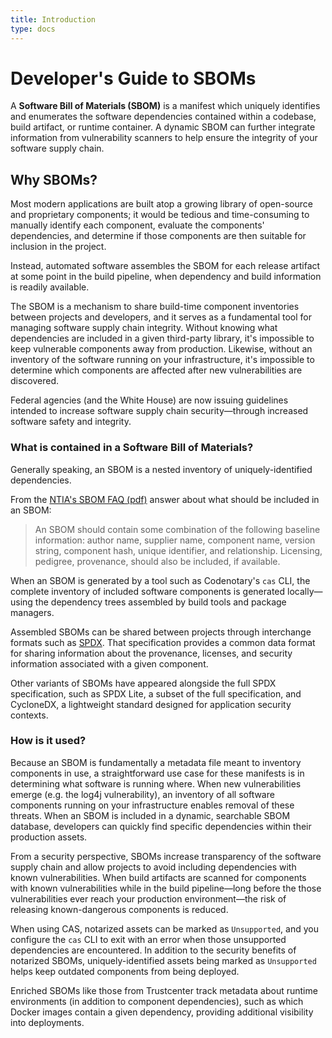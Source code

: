 ```yaml
---
title: Introduction
type: docs
---
```


# Developer's Guide to SBOMs

A **Software Bill of Materials (SBOM)** is a manifest which uniquely identifies and enumerates the software dependencies contained within a codebase, build artifact, or runtime container. A dynamic SBOM can further integrate information from vulnerability scanners to help ensure the integrity of your software supply chain.

## Why SBOMs?

Most modern applications are built atop a growing library of open-source and proprietary components; it would be tedious and time-consuming to manually identify each component, evaluate the components' dependencies, and determine if those components are then suitable for inclusion in the project.

Instead, automated software assembles the SBOM for each release artifact at some point in the build pipeline, when dependency and build information is readily available.

The SBOM is a mechanism to share build-time component inventories between projects and developers, and it serves as a fundamental tool for managing software supply chain integrity. Without knowing what dependencies are included in a given third-party library, it's impossible to keep vulnerable components away from production. Likewise, without an inventory of the software running on your infrastructure, it's impossible to determine which components are affected after new vulnerabilities are discovered.

Federal agencies (and the White House) are now issuing guidelines intended to increase software supply chain security—through increased software safety and integrity.

### What is contained in a Software Bill of Materials?

Generally speaking, an SBOM is a nested inventory of uniquely-identified dependencies.

From the [NTIA's SBOM FAQ (pdf)](https://www.ntia.gov/files/ntia/publications/sbom_faq_-_20201116.pdf) answer about what should be included in an SBOM:

> An SBOM should contain some combination of the following baseline information: author name, supplier name, component name, version string, component hash, unique identifier, and relationship. Licensing, pedigree, provenance, should also be included, if available.

When an SBOM is generated by a tool such as Codenotary's `cas` CLI, the complete inventory of included software components is generated locally—using the dependency trees assembled by build tools and package managers.

Assembled SBOMs can be shared between projects through interchange formats such as [SPDX](https://spdx.dev). That specification provides a common data format for sharing information about the provenance, licenses, and security information associated with a given component.

Other variants of SBOMs have appeared alongside the full SPDX specification, such as SPDX Lite, a subset of the full specification, and CycloneDX, a lightweight standard designed for application security contexts.

### How is it used?

Because an SBOM is fundamentally a metadata file meant to inventory components in use, a straightforward use case for these manifests is in determining what software is running where. When new vulnerabilities emerge (e.g. the log4j vulnerability), an inventory of all software components running on your infrastructure enables removal of these threats. When an SBOM is included in a dynamic, searchable SBOM database, developers can quickly find specific dependencies within their production assets.

From a security perspective, SBOMs increase transparency of the software supply chain and allow projects to avoid including dependencies with known vulnerabilities. When build artifacts are scanned for components with known vulnerabilities while in the build pipeline—long before the those vulnerabilities ever reach your production environment—the risk of releasing known-dangerous components is reduced.

When using CAS, notarized assets can be marked as `Unsupported`, and you configure the `cas` CLI to exit with an error when those unsupported dependencies are encountered. In addition to the security benefits of notarized SBOMs, uniquely-identified assets being marked as `Unsupported` helps keep outdated components from being deployed.

Enriched SBOMs like those from Trustcenter track metadata about runtime environments (in addition to component dependencies), such as which Docker images contain a given dependency, providing additional visibility into deployments.
